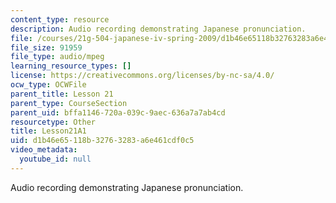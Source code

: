 ```yaml
---
content_type: resource
description: Audio recording demonstrating Japanese pronunciation.
file: /courses/21g-504-japanese-iv-spring-2009/d1b46e65118b32763283a6e461cdf0c5_Lesson21A1.mp3
file_size: 91959
file_type: audio/mpeg
learning_resource_types: []
license: https://creativecommons.org/licenses/by-nc-sa/4.0/
ocw_type: OCWFile
parent_title: Lesson 21
parent_type: CourseSection
parent_uid: bffa1146-720a-039c-9aec-636a7a7ab4cd
resourcetype: Other
title: Lesson21A1
uid: d1b46e65-118b-3276-3283-a6e461cdf0c5
video_metadata:
  youtube_id: null
---
```

Audio recording demonstrating Japanese pronunciation.